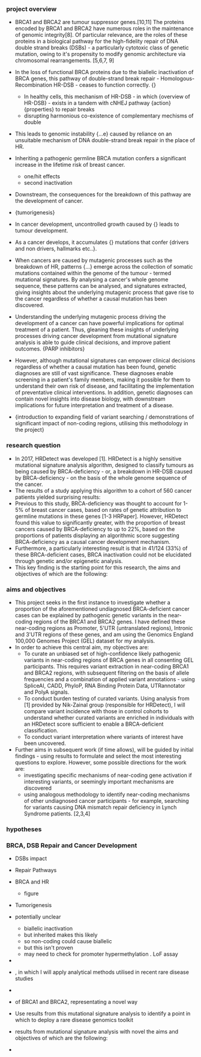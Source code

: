### project overview

- BRCA1 and BRCA2 are tumour suppressor genes.[10,11] The proteins encoded by BRCA1 and BRCA2 have numerous roles in the maintenance of genomic integrity[8]. Of particular relevance, are the roles of these proteins in a biological pathway for the high-fidelity repair of DNA double strand breaks (DSBs) - a particularly cytotoxic class of genetic mutation, owing to it's propensity to modify genomic architecture via chromosomal rearrangements. [5,6,7, 9]
- In the loss of functional BRCA proteins due to the biallelic inactivation of BRCA genes, this pathway of double-strand break repair - Homologous-Recombination HR-DSB - ceases to function correctly. {} 
	- In healthy cells, this mechanism of HR-DSB - in which {overview of HR-DSB} - exists in a tandem with cNHEJ pathway {action} {properties} to repair breaks
	- disrupting harmonious co-existence of complementary mechisms of double 
- This leads to genomic instability {...e} caused by reliance on an unsuitable mechanism of DNA double-strand break repair in the place of HR.
- Inheriting a pathogenic germline BRCA mutation confers a significant increase in the lifetime risk of breast cancer.
	- one/hit effects
	- second inactivation
- Downstream, the consequences for the breakdown of this pathway are the development of cancer.
- {tumorigenesis}


- In cancer development, uncontrolled growth caused by {} leads to tumour development.
- As a cancer develops, it accumulates {} mutations that confer {drivers and non drivers, hallmarks etc..}. 
- When cancers are caused by mutagenic processes such as the breakdown of HR, patterns {...} emerge across the collection of somatic mutations contained within the genome of the tumour - termed mutational signatures. By analysing a cancer's whole genome sequence, these patterns can be analysed, and signatures extracted, giving insights about the underlying mutagenic process that gave rise to the cancer regardless of whether a causal mutation has been discovered.
- Understanding the underlying mutagenic process driving the development of a cancer can have powerful implications for optimal treatment of a patient. Thus, gleaning these insights of underlying processes driving cancer development from mutational signature analysis is able to guide clinical decisions, and improve patient outcomes. {PARP inhibitors}

- However, although mutational signatures can empower clinical decisions regardless of whether a causal mutation has been found, genetic diagnoses are still of vast significance. These diagnoses enable screening in a patient's family members, making it possible for them to understand their own risk of disease, and facilitating the implementation of preventative clinical interventions. In addition, genetic diagnoses can contain novel insights into disease biology, with downstream implications for future interpretation and treatment of a disease.
- {introduction to expanding field of variant searching / demonstrations of significant impact of non-coding regions, utilising this methodology in the project}


### research question
- In 2017, HRDetect was developed [1]. HRDetect is a highly sensitive mutational signature analysis algorithm, designed to classify tumours as being caused by BRCA-deficiency - or, a breakdown in HR-DSB caused by BRCA-deficiency - on the basis of the whole genome sequence of the cancer.
- The results of a study applying this algorithm to a cohort of 560 cancer patients yielded surprising results: 
- Previous to this study, BRCA-deficiency was thought to account for 1-5% of breast cancer cases, based on rates of genetic attribution to germline mutations in these genes [1-3 HRPaper]. However, HRDetect found this value to significantly greater, with the proportion of breast cancers caused by BRCA-deficiency to up to 22%, based on the proportions of patients displaying an algorithmic score suggesting BRCA-deficiency as a causal cancer development mechanism.
- Furthermore, a particularly interesting result is that in 41/124 (33%) of these BRCA-deficient cases, BRCA inactivation could not be elucidated through genetic and/or epigenetic analysis.
- This key finding is the starting point for this research, the aims and objectives of which are the following:

### aims and objectives

- This project seeks in the first instance to investigate whether a proportion of the aforementioned undiagnosed BRCA-deficient cancer cases can be explained by pathogenic genetic variants in the near-coding regions of the BRCA1 and BRCA2 genes. I have defined these near-coding regions as Promoter, 5'UTR (untranslated regions), Intronic and 3'UTR regions of these genes, and am using the Genomics England 100,000 Genomes Project (GEL) dataset for my analysis.
- In order to achieve this central aim, my objectives are:
	- To curate an unbiased set of high-confidence likely pathogenic variants in near-coding regions of BRCA genes in all consenting GEL participants. This requires variant extraction in near-coding BRCA1 and BRCA2 regions, with subsequent filtering on the basis of allele frequencies and a combination of applied variant annotations - using SpliceAI, CADD, PhyloP, RNA Binding Protein Data, UTRannotator and PolyA signals. 
	- To conduct burden testing of curated variants. Using analysis from [1] provided by Nik-Zainal group (responsible for HRDetect), I will compare variant incidence with those in control cohorts to understand whether curated variants are enriched in individuals with an HRDetect score sufficient to enable a BRCA-deficient classification.
	- To conduct variant interpretation where variants of interest have been uncovered.
- Further aims in subsequent work (if time allows), will be guided by initial findings - using results to formulate and select the most interesting questions to explore. However, some possible directions for the work are:
	- investigating specific mechanisms of near-coding gene activation if interesting variants, or seemingly important mechanisms are discovered
	- using analogous methodology to identify near-coding mechanisms of other undiagnosed cancer participants - for example, searching for variants causing DNA mismatch repair deficiency in Lynch Syndrome patients. [2,3,4]

### hypotheses

### BRCA, DSB Repair and Cancer Development

- DSBs impact
- Repair Pathways
- BRCA and HR
	-  figure
- Tumorigenesis

- potentially unclear
	- biallelic inactivation
	- but inherited makes this likely
	- so non-coding could cause biallelic
	- but this isn't proven
	- may need to check for promoter hypermethylation . LoF assay
- 
- , in which I will apply analytical methods utilised in recent rare disease studies 
- 
- of BRCA1 and BRCA2, representating a novel way
- Use results from this mutational signature analysis to identify a point in which to deploy a rare disease genomics toolkit
-  results from mutational signature analysis with novel the aims and objectives of which are the following:
- 